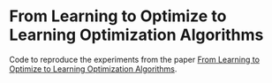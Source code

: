 #  From Learning to Optimize to Learning Optimization Algorithms 
Code to reproduce the experiments from the paper [From Learning to Optimize to Learning Optimization Algorithms](https://arxiv.org/abs/2405.18222).
